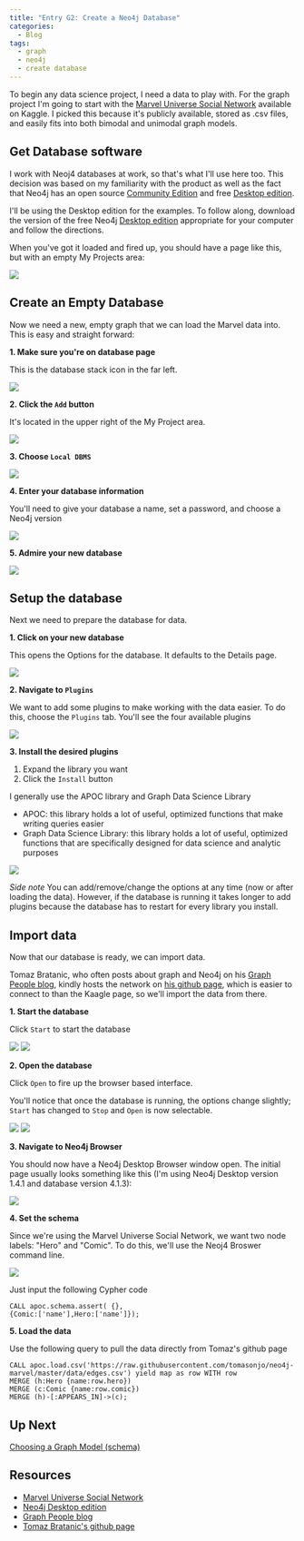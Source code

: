 ```yaml
---
title: "Entry G2: Create a Neo4j Database"
categories:
  - Blog
tags:
  - graph
  - neo4j
  - create database
---
```


To begin any data science project, I need a data to play with. For the graph project I'm going to start with the [Marvel Universe Social Network](https://www.kaggle.com/csanhueza/the-marvel-universe-social-network) available on Kaggle. I picked this because it's publicly available, stored as .csv files, and easily fits into both bimodal and unimodal graph models.

## Get Database software

I work with Neoj4 databases at work, so that's what I'll use here too. This decision was based on my familiarity with the product as well as the fact that Neo4j has an open source [Community Edition](https://neo4j.com/download-center/?ref=web-product-database/#community) and free [Desktop edition](https://neo4j.com/download-center/?ref=web-product-database/#desktop).

I'll be using the Desktop edition for the examples. To follow along, download the version of the free Neo4j [Desktop edition](https://neo4j.com/download-center/?ref=web-product-database/#desktop) appropriate for your computer and follow the directions.

When you've got it loaded and fired up, you should have a page like this, but with an empty My Projects area:

<img src='https://github.com/julielinx/datascience_diaries/blob/master/graph/images/neo4j_desktop.png?raw=true'>

## Create an Empty Database

Now we need a new, empty graph that we can load the Marvel data into. This is easy and straight forward:

**1. Make sure you're on database page**

This is the database stack icon in the far left.

<img src='https://github.com/julielinx/datascience_diaries/blob/master/graph/images/dbstack_icon.png?raw=true'>

**2. Click the `Add` button**
 
It's located in the upper right of the My Project area.

<img src='https://github.com/julielinx/datascience_diaries/blob/master/graph/images/dbadd_button1.png?raw=true'>

**3. Choose `Local DBMS`**

<img src='https://github.com/julielinx/datascience_diaries/blob/master/graph/images/dbadd_button2.png?raw=true'>

**4. Enter your database information**

You'll need to give your database a name, set a password, and choose a Neo4j version

<img src='https://github.com/julielinx/datascience_diaries/blob/master/graph/images/db_create.png?raw=true'>

**5. Admire your new database**

<img src='https://github.com/julielinx/datascience_diaries/blob/master/graph/images/create_directions.png?raw=true'>

## Setup the database

Next we need to prepare the database for data.


**1. Click on your new database**

This opens the Options for the database. It defaults to the Details page.

<img src='https://github.com/julielinx/datascience_diaries/blob/master/graph/images/options_default.png?raw=true'>

**2. Navigate to `Plugins`**

We want to add some plugins to make working with the data easier. To do this, choose the `Plugins` tab. You'll see the four available plugins

<img src='https://github.com/julielinx/datascience_diaries/blob/master/graph/images/options_plugins.png?raw=true'>

**3. Install the desired plugins**

  1. Expand the library you want
  2. Click the `Install` button
 
I generally use the APOC library and Graph Data Science Library

  - APOC: this library holds a lot of useful, optimized functions that make writing queries easier
  - Graph Data Science Library: this library holds a lot of useful, optimized functions that are specifically designed for data science and analytic purposes

<img src='https://github.com/julielinx/datascience_diaries/blob/master/graph/images/options_installplugins.png?raw=true'>

*Side note* You can add/remove/change the options at any time (now or after loading the data). However, if the database is running it takes longer to add plugins because the database has to restart for every library you install.

## Import data

Now that our database is ready, we can import data.

Tomaz Bratanic, who often posts about graph and Neo4j on his [Graph People blog](https://tbgraph.wordpress.com/), kindly hosts the network on [his github page](https://github.com/tomasonjo), which is easier to connect to than the Kaagle page, so we'll import the data from there.

**1. Start the database**

Click `Start` to start the database

<img src='https://github.com/julielinx/datascience_diaries/blob/master/graph/images/import_data1.png?raw=true'>

<img src='https://github.com/julielinx/datascience_diaries/blob/master/graph/images/import_data2.png?raw=true'>

**2. Open the database**

Click `Open` to fire up the browser based interface.

You'll notice that once the database is running, the options change slightly; `Start` has changed to `Stop` and `Open` is now selectable.

<img src='https://github.com/julielinx/datascience_diaries/blob/master/graph/images/import_data3.png?raw=true'>

<img src='https://github.com/julielinx/datascience_diaries/blob/master/graph/images/import_data4.png?raw=true'>

**3. Navigate to Neo4j Browser**

You should now have a Neo4j Desktop Browser window open. The initial page usually looks something like this (I'm using Neo4j Desktop version 1.4.1 and database version 4.1.3):

<img src='https://github.com/julielinx/datascience_diaries/blob/master/graph/images/import_data5.png?raw=true'>

**4. Set the schema**

Since we're using the Marvel Universe Social Network, we want two node labels: "Hero" and "Comic". To do this, we'll use the Neoj4 Broswer command line.

<img src='https://github.com/julielinx/datascience_diaries/blob/master/graph/images/neo_cmdline.png?raw=true'>

Just input the following Cypher code
  
```
CALL apoc.schema.assert( {},
{Comic:['name'],Hero:['name']});
```

**5. Load the data**

Use the following query to pull the data directly from Tomaz's github page

```
CALL apoc.load.csv('https://raw.githubusercontent.com/tomasonjo/neo4j-marvel/master/data/edges.csv') yield map as row WITH row
MERGE (h:Hero {name:row.hero})
MERGE (c:Comic {name:row.comic})
MERGE (h)-[:APPEARS_IN]->(c);
```

## Up Next

[Choosing a Graph Model (schema)](https://julielinx.github.io/blog/g03_graph_model/)

## Resources

- [Marvel Universe Social Network](https://www.kaggle.com/csanhueza/the-marvel-universe-social-network)
- [Neo4j Desktop edition](https://neo4j.com/download-center/?ref=web-product-database/#desktop)
- [Graph People blog](https://tbgraph.wordpress.com/)
- [Tomaz Bratanic's github page](https://github.com/tomasonjo)
